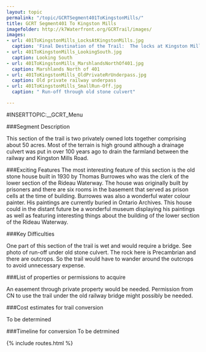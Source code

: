 ```yaml
---
layout: topic
permalink: "/topic/GCRTSegment401ToKingstonMills/"
title: GCRT Segment401 To Kingston Mills
imagefolder: http://k7Waterfront.org/GCRTrail/images/
images:
- url: 401ToKingstonMills_LocksAtKingstonMills.jpg
  caption: 'Final Destination of the Trail:  The locks at Kingston Mills'
- url: 401ToKingstonMills_LookingSouth.jpg
  caption: Looking South
- url: 401ToKingstonMills_MarshlandsNorthOf401.jpg
  caption: Marshlands North of 401
- url: 401ToKingstonMills_OldPrivateRrUnderpass.jpg
  caption: Old private railway underpass
- url: 401ToKingstonMills_SmallRun-Off.jpg
  caption: " Run-off through old stone culvert"

---
```


#INSERTTOPIC:__GCRT_Menu






###Segment Description

This section of the trail is two privately owned lots together comprising about 50 acres.  Most of the terrain is high ground although a drainage culvert was put in over 100 years ago to drain the farmland between the railway and Kingston Mills Road.

###Exciting Features
The most interesting feature of this section is the old stone house built in 1930 by Thomas Burrowes who was the clerk of the lower section of the Rideau Waterway.  The house was originally built by prisoners and there are six rooms in the basement that served as prison cells at the time of building.  Burrowes was also a wonderful water colour painter.  His paintings are currently buried in Ontario Archives.  This house could in the distant future be a wonderful museum displaying his paintings as well as featuring interesting things about the building of the lower section of the Rideau Waterway.

###Key Difficulties

One part of this section of the trail is wet and would require a bridge.  See photo of run-off under old stone culvert.
The rock here is Precambrian and there are outcrops.  So the trail would have to wander around the outcrops to avoid unnecessary expense.

###List of properties or permissions to acquire

An easement through private property would be needed.
Permission from CN to use the trail under the old railway bridge might possibly be needed.

###Cost estimates for trail conversion

To be determined

###Timeline for conversion
To be detrmined

{% include routes.html %}

